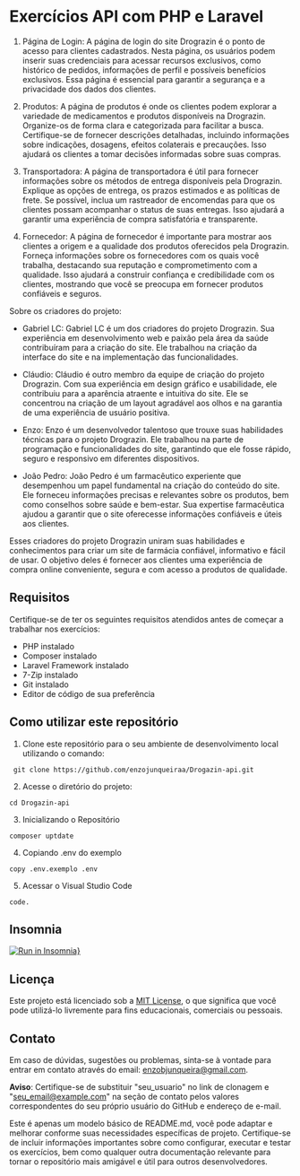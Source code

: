# Exercícios API com PHP e Laravel

1. Página de Login: A página de login do site Drograzin é o ponto de acesso para clientes cadastrados. Nesta página, os usuários podem inserir suas credenciais para acessar recursos exclusivos, como histórico de pedidos, informações de perfil e possíveis benefícios exclusivos. Essa página é essencial para garantir a segurança e a privacidade dos dados dos clientes.

2. Produtos: A página de produtos é onde os clientes podem explorar a variedade de medicamentos e produtos disponíveis na Drograzin. Organize-os de forma clara e categorizada para facilitar a busca. Certifique-se de fornecer descrições detalhadas, incluindo informações sobre indicações, dosagens, efeitos colaterais e precauções. Isso ajudará os clientes a tomar decisões informadas sobre suas compras.

3. Transportadora: A página de transportadora é útil para fornecer informações sobre os métodos de entrega disponíveis pela Drograzin. Explique as opções de entrega, os prazos estimados e as políticas de frete. Se possível, inclua um rastreador de encomendas para que os clientes possam acompanhar o status de suas entregas. Isso ajudará a garantir uma experiência de compra satisfatória e transparente.

4. Fornecedor: A página de fornecedor é importante para mostrar aos clientes a origem e a qualidade dos produtos oferecidos pela Drograzin. Forneça informações sobre os fornecedores com os quais você trabalha, destacando sua reputação e comprometimento com a qualidade. Isso ajudará a construir confiança e credibilidade com os clientes, mostrando que você se preocupa em fornecer produtos confiáveis e seguros.

Sobre os criadores do projeto:

- Gabriel LC: Gabriel LC é um dos criadores do projeto Drograzin. Sua experiência em desenvolvimento web e paixão pela área da saúde contribuíram para a criação do site. Ele trabalhou na criação da interface do site e na implementação das funcionalidades.

- Cláudio: Cláudio é outro membro da equipe de criação do projeto Drograzin. Com sua experiência em design gráfico e usabilidade, ele contribuiu para a aparência atraente e intuitiva do site. Ele se concentrou na criação de um layout agradável aos olhos e na garantia de uma experiência de usuário positiva.

- Enzo: Enzo é um desenvolvedor talentoso que trouxe suas habilidades técnicas para o projeto Drograzin. Ele trabalhou na parte de programação e funcionalidades do site, garantindo que ele fosse rápido, seguro e responsivo em diferentes dispositivos.

- João Pedro: João Pedro é um farmacêutico experiente que desempenhou um papel fundamental na criação do conteúdo do site. Ele forneceu informações precisas e relevantes sobre os produtos, bem como conselhos sobre saúde e bem-estar. Sua expertise farmacêutica ajudou a garantir que o site oferecesse informações confiáveis e úteis aos clientes.

Esses criadores do projeto Drograzin uniram suas habilidades e conhecimentos para criar um site de farmácia confiável, informativo e fácil de usar. O objetivo deles é fornecer aos clientes uma experiência de compra online conveniente, segura e com acesso a produtos de qualidade.

## Requisitos

Certifique-se de ter os seguintes requisitos atendidos antes de começar a trabalhar nos exercícios:

- PHP instalado
- Composer instalado
- Laravel Framework instalado
- 7-Zip instalado
- Git instalado
- Editor de código de sua preferência

## Como utilizar este repositório

1. Clone este repositório para o seu ambiente de desenvolvimento local utilizando o comando:
```
 git clone https://github.com/enzojunqueiraa/Drogazin-api.git
```
2. Acesse o diretório do projeto:
```
cd Drogazin-api
```
3. Inicializando o Repositório
```
composer uptdate
```
4. Copiando .env do exemplo
```
copy .env.exemplo .env
```
5. Acessar o Visual Studio Code
```
code.
```
## Insomnia
[![Run in Insomnia}](https://insomnia.rest/images/run.svg)](https://insomnia.rest/run/?label=Drogazin-api&uri=https%3A%2F%2Fraw.githubusercontent.com%2Fenzojunqueiraa%2FDrogazin-api%2Fmain%2FInsomnia.json%3Ftoken%3DGHSAT0AAAAAACGBYKHDOFCF6PBP3T32PJVUZGSETDA)


## Licença

Este projeto está licenciado sob a [MIT License](LICENSE), o que significa que você pode utilizá-lo livremente para fins educacionais, comerciais ou pessoais.

## Contato

Em caso de dúvidas, sugestões ou problemas, sinta-se à vontade para entrar em contato através do email: enzobjunqueira@gmail.com.

**Aviso**: Certifique-se de substituir "seu_usuario" no link de clonagem e "seu_email@example.com" na seção de contato pelos valores correspondentes do seu próprio usuário do GitHub e endereço de e-mail.

Este é apenas um modelo básico de README.md, você pode adaptar e melhorar conforme suas necessidades específicas de projeto. Certifique-se de incluir informações importantes sobre como configurar, executar e testar os exercícios, bem como qualquer outra documentação relevante para tornar o repositório mais amigável e útil para outros desenvolvedores.